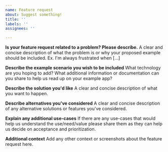 ```yaml
---
name: Feature request
about: Suggest something!
title: ''
labels: ''
assignees: ''

---
```


**Is your feature request related to a problem? Please describe.**
A clear and concise description of what the problem is or why your proposed example
should be included. Ex. I'm always frustrated when [...]

**Describe the example scenario you wish to be included**
What technology are you hoping to add? What additional information or documentation
can you share to help us read up on your example app?

**Describe the solution you'd like**
A clear and concise description of what you want to happen.

**Describe alternatives you've considered**
A clear and concise description of any alternative solutions or features you've considered.

**Explain any additional use-cases**
If there are any use-cases that would help us understand the use/need/value please share them as they can help us decide on acceptance and prioritization.

**Additional context**
Add any other context or screenshots about the feature request here.
